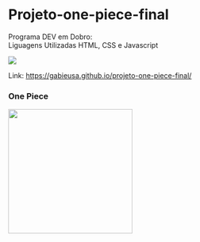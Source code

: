 # Projeto-one-piece-final


Programa DEV em Dobro:  
Liguagens Utilizadas
HTML,
CSS e
Javascript

<p align="lift">
  <a align="center" href="https://github.com/DenverCoder1/readme-typing-svg"><img src="https://readme-typing-svg.herokuapp.com?&font=IBM+Plex+Sans&color=F72EE2&size=25&lines=Site+One+Piece" /></a>
</p>

Link: https://gabieusa.github.io/projeto-one-piece-final/

<div>
  
### One Piece
<img src="https://gabieusa.github.io/projeto-one-piece-final/src/imagens/personagem-nami.png"  width="250" height="250"/>
 </div>
